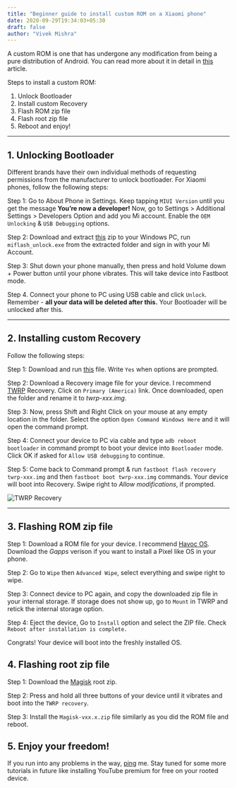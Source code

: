 ```yaml
---
title: "Beginner guide to install custom ROM on a Xiaomi phone"
date: 2020-09-29T19:34:03+05:30
draft: false
author: "Vivek Mishra"
---
```


A custom ROM is one that has undergone any modification from being a pure distribution of Android. You can read more about it in detail in [this](https://www.androidauthority.com/what-is-a-custom-rom-android-74072/) article.

Steps to install a custom ROM:

1. Unlock Bootloader
2. Install custom Recovery
3. Flash ROM zip file
4. Flash root zip file
5. Reboot and enjoy!

---

## 1. Unlocking Bootloader

Different brands have their own individual methods of requesting permissions from the manufacturer to unlock bootloader. For Xiaomi phones, follow the following steps:

Step 1: Go to About Phone in Settings. Keep tapping `MIUI Version` until you get the message **You’re now a developer!** Now, go to Settings > Additional Settings > Developers Option and add you Mi account. Enable the `OEM Unlocking` & `USB Debugging` options.

Step 2: Download and extract [this](http://miuirom.xiaomi.com/rom/u1106245679/4.5.813.51/miflash_unlock-en-4.5.813.51.zip) zip to your Windows PC, run `miflash_unlock.exe` from the extracted folder and sign in with your Mi Account.

Step 3: Shut down your phone manually, then press and hold Volume down + Power button until your phone vibrates. This will take device into Fastboot mode.

Step 4. Connect your phone to PC using USB cable and click `Unlock`. Remember - **all your data will be deleted after this.** Your Bootloader will be unlocked after this.

---

## 2. Installing custom Recovery

Follow the following steps:

Step 1: Download and run [this](https://forum.xda-developers.com/attachment.php?attachmentid=4623157&d=1540039037) file. Write `Yes` when options are prompted.

Step 2: Download a Recovery image file for your device. I recommend [TWRP](https://twrp.me/Devices/Xiaomi/) Recovery. Click on `Primary (America)` link. Once downloaded, open the folder and rename it to _twrp-xxx.img_.

Step 3: Now, press Shift and Right Click on your mouse at any empty location in the folder. Select the option `Open Command Windows Here` and it will open the command prompt.

Step 4: Connect your device to PC via cable and type `adb reboot bootloader` in command prompt to boot your device into `Bootloader` mode. Click OK if asked for `Allow USB debugging` to continue.

Step 5: Come back to Command prompt & run `fastboot flash recovery twrp-xxx.img` and then `fastboot boot twrp-xxx.img` commands. Your device will boot into Recovery. Swipe right to _Allow modifications_, if prompted.

![TWRP Recovery](https://upload.wikimedia.org/wikipedia/commons/e/e0/TWRP_3.0.0-0.png)

---

## 3. Flashing ROM zip file

Step 1: Download a ROM file for your device. I recommend [Havoc OS](https://t.me/Havoc_OS). Download the _Gapps_ verison if you want to install a Pixel like OS in your phone.

Step 2: Go to `Wipe` then `Advanced Wipe`, select everything and swipe right to wipe.

Step 3: Connect device to PC again, and copy the downloaded zip file in your internal storage. If storage does not show up, go to `Mount` in TWRP and retick the internal storage option.

Step 4: Eject the device, Go to `Install` option and select the ZIP file. Check `Reboot after installation is complete.`

Congrats! Your device will boot into the freshly installed OS.

## 4. Flashing root zip file

Step 1: Download the [Magisk](https://github.com/topjohnwu/Magisk/releases/download/v20.4/Magisk-v20.4.zip) root zip.

Step 2: Press and hold all three buttons of your device until it vibrates and boot into the `TWRP recovery`.

Step 3: Install the `Magisk-vxx.x.zip` file similarly as you did the ROM file and reboot.

## 5. Enjoy your freedom!

If you run into any problems in the way, [ping](https://t.me/vvekm) me. Stay tuned for some more tutorials in future like installing YouTube premium for free on your rooted device.
